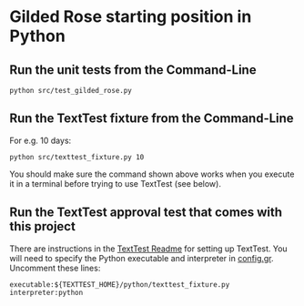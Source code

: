 # Gilded Rose starting position in Python

## Run the unit tests from the Command-Line

```
python src/test_gilded_rose.py
```

## Run the TextTest fixture from the Command-Line

For e.g. 10 days:

```
python src/texttest_fixture.py 10
```

You should make sure the command shown above works when you execute it in a terminal before trying to use TextTest (see below).


## Run the TextTest approval test that comes with this project

There are instructions in the [TextTest Readme](../texttests/README.md) for setting up TextTest. You will need to specify the Python executable and interpreter in [config.gr](../texttests/config.gr). Uncomment these lines:

    executable:${TEXTTEST_HOME}/python/texttest_fixture.py
    interpreter:python
